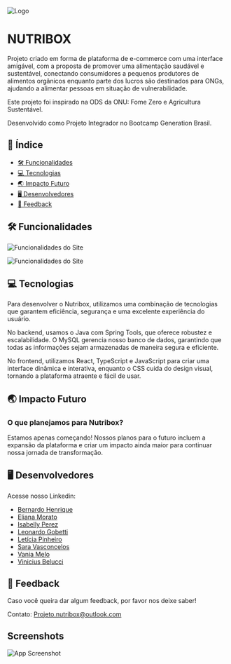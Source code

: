 
![Logo](https://i.imgur.com/Jskgkdg.png)

 # NUTRIBOX

Projeto criado em forma de plataforma de e-commerce com uma interface amigável, com a proposta de promover uma alimentação saudável e sustentável, conectando consumidores a pequenos produtores de alimentos orgânicos enquanto parte dos lucros são destinados para ONGs, ajudando a alimentar pessoas em situação de vulnerabilidade.

Este projeto foi inspirado na ODS da ONU: Fome Zero e Agricultura Sustentável. 

Desenvolvido como Projeto Integrador no Bootcamp Generation Brasil.




## 📍 Índice


- [🛠️ Funcionalidades](#-funcionalidades)
- [💻 Tecnologias](#-tecnologias)
- [🌏 Impacto Futuro](#-impacto-futuro)
- [🖥️ Desenvolvedores](#-desenvolvedores)
- [📧 Feedback](#-feedback)

## 🛠️ Funcionalidades

![Funcionalidades do Site](https://i.imgur.com/Jskgkdg.png)

![Funcionalidades do Site](https://i.imgur.com/Jskgkdg.png)
## 💻 Tecnologias

Para desenvolver o Nutribox, utilizamos uma combinação de tecnologias que garantem eficiência, segurança e uma excelente experiência do usuário. 

No backend, usamos o Java com Spring Tools, que oferece robustez e escalabilidade. O MySQL gerencia nosso banco de dados, garantindo que todas as informações sejam armazenadas de maneira segura e eficiente. 

No frontend, utilizamos React, TypeScript e JavaScript para criar uma interface dinâmica e interativa, enquanto o CSS cuida do design visual, tornando a plataforma atraente e fácil de usar.
## 🌏 Impacto Futuro

### O que planejamos para Nutribox?

Estamos apenas começando! Nossos planos para o futuro incluem a expansão da plataforma e criar um impacto ainda maior para continuar nossa jornada de transformação. 

## 🖥️ Desenvolvedores

Acesse nosso Linkedin: 

- [Bernardo Henrique](https://www.linkedin.com/in/bernardohenrique/) 
- [Eliana Morato](https://www.linkedin.com/in/elianamorato/)
- [Isabelly Perez](https://www.linkedin.com/in/isabellyfrancoperez/)
- [Leonardo Gobetti](https://www.linkedin.com/in/leonardo-gobetti/)
- [Letícia Pinheiro](https://www.linkedin.com/in/leticiappv/)
- [Sara Vasconcelos](https://www.linkedin.com/in/sara-vasconcelos-freitas-souza/)
- [Vania Melo](https://www.linkedin.com/in/vania-melo/)
- [Vinicius Belucci](https://www.linkedin.com/in/vinicius-belucci/)


## 📧 Feedback

Caso você queira dar algum feedback, por favor nos deixe saber!

Contato: Projeto.nutribox@outlook.com


## Screenshots

![App Screenshot](https://via.placeholder.com/468x300?text=App+Screenshot+Here)

